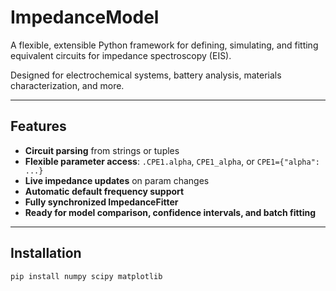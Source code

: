 # ImpedanceModel

A flexible, extensible Python framework for defining, simulating, and fitting equivalent circuits for impedance spectroscopy (EIS).

Designed for electrochemical systems, battery analysis, materials characterization, and more.

---

## Features

- **Circuit parsing** from strings or tuples
- **Flexible parameter access**: `.CPE1.alpha`, `CPE1_alpha`, or `CPE1={"alpha": ...}`
- **Live impedance updates** on param changes
- **Automatic default frequency support**
- **Fully synchronized ImpedanceFitter**
- **Ready for model comparison, confidence intervals, and batch fitting**

---

## Installation

```bash
pip install numpy scipy matplotlib
